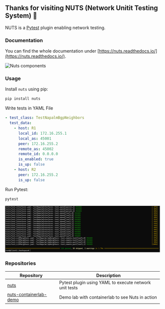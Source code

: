 ## Thanks for visiting NUTS (Network Unitit Testing System) 👋

NUTS is a [Pytest](https://docs.pytest.org/) plugin enabling network testing.

### Documentation

You can find the whole documentation under [https://nuts.readthedocs.io/](https://nuts.readthedocs.io/).

![Nuts components](https://raw.githubusercontent.com/network-unit-testing-system/nuts/master/docs/source/images/nuts-ablauf-en.drawio.png)

### Usage

Install ``nuts`` using pip:

```bash
pip install nuts
```

Write tests in YAML File

```yaml
- test_class: TestNapalmBgpNeighbors
  test_data:
    - host: R1
      local_id: 172.16.255.1
      local_as: 45001
      peer: 172.16.255.2
      remote_as: 45002
      remote_id: 0.0.0.0
      is_enabled: true
      is_up: false
    - host: R2
      peer: 172.16.255.2
      is_up: false
```

Run Pytest:

```bash
pytest
```

![Nuts successful](https://github.com/network-unit-testing-system/nuts-containerlab-demo/blob/main/imgs/successful.png?raw=true)


### Repositories


| Repository | Description |
| --- | --- |
| [nuts](https://github.com/network-unit-testing-system/nuts) | Pytest plugin using YAML to execute network unit tests |
| [nuts-containerlab-demo](https://github.com/network-unit-testing-system/nuts-containerlab-demo) | Demo lab with containerlab to see Nuts in action |
